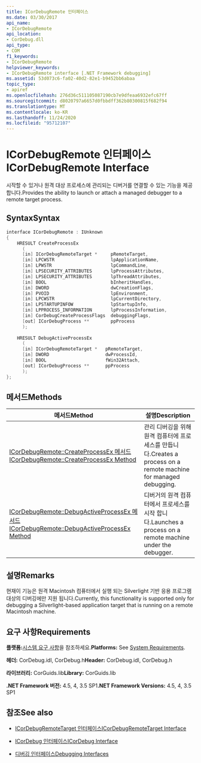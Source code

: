 ```yaml
---
title: ICorDebugRemote 인터페이스
ms.date: 03/30/2017
api_name:
- ICorDebugRemote
api_location:
- CorDebug.dll
api_type:
- COM
f1_keywords:
- ICorDebugRemote
helpviewer_keywords:
- ICorDebugRemote interface [.NET Framework debugging]
ms.assetid: 53d073c6-fa02-40d2-82e1-b9452bb6abaa
topic_type:
- apiref
ms.openlocfilehash: 276d36c511105087190cb7e9dfeaa6932efc67ff
ms.sourcegitcommit: d8020797a6657d0fbbdff362b80300815f682f94
ms.translationtype: MT
ms.contentlocale: ko-KR
ms.lasthandoff: 11/24/2020
ms.locfileid: "95712107"
---
```

# <a name="icordebugremote-interface"></a><span data-ttu-id="687ad-102">ICorDebugRemote 인터페이스</span><span class="sxs-lookup"><span data-stu-id="687ad-102">ICorDebugRemote Interface</span></span>

<span data-ttu-id="687ad-103">시작할 수 있거나 원격 대상 프로세스에 관리되는 디버거를 연결할 수 있는 기능을 제공합니다.</span><span class="sxs-lookup"><span data-stu-id="687ad-103">Provides the ability to launch or attach a managed debugger to a remote target process.</span></span>  
  
## <a name="syntax"></a><span data-ttu-id="687ad-104">Syntax</span><span class="sxs-lookup"><span data-stu-id="687ad-104">Syntax</span></span>  
  
```cpp  
interface ICorDebugRemote : IUnknown  
{  
    HRESULT CreateProcessEx  
      (  
      [in] ICorDebugRemoteTarget *     pRemoteTarget,  
      [in] LPCWSTR                     lpApplicationName,  
      [in] LPWSTR                      lpCommandLine,  
      [in] LPSECURITY_ATTRIBUTES       lpProcessAttributes,  
      [in] LPSECURITY_ATTRIBUTES       lpThreadAttributes,  
      [in] BOOL                        bInheritHandles,  
      [in] DWORD                       dwCreationFlags,  
      [in] PVOID                       lpEnvironment,  
      [in] LPCWSTR                     lpCurrentDirectory,  
      [in] LPSTARTUPINFOW              lpStartupInfo,  
      [in] LPPROCESS_INFORMATION       lpProcessInformation,  
      [in] CorDebugCreateProcessFlags  debuggingFlags,  
      [out] ICorDebugProcess **        ppProcess  
      );  
  
    HRESULT DebugActiveProcessEx  
      (  
      [in] ICorDebugRemoteTarget *   pRemoteTarget,  
      [in] DWORD                     dwProcessId,  
      [in] BOOL                      fWin32Attach,  
      [out] ICorDebugProcess **      ppProcess  
      );  
};  
```  
  
## <a name="methods"></a><span data-ttu-id="687ad-105">메서드</span><span class="sxs-lookup"><span data-stu-id="687ad-105">Methods</span></span>  
  
|<span data-ttu-id="687ad-106">메서드</span><span class="sxs-lookup"><span data-stu-id="687ad-106">Method</span></span>|<span data-ttu-id="687ad-107">설명</span><span class="sxs-lookup"><span data-stu-id="687ad-107">Description</span></span>|  
|------------|-----------------|  
|[<span data-ttu-id="687ad-108">ICorDebugRemote::CreateProcessEx 메서드</span><span class="sxs-lookup"><span data-stu-id="687ad-108">ICorDebugRemote::CreateProcessEx Method</span></span>](icordebugremote-createprocessex-method.md)|<span data-ttu-id="687ad-109">관리 디버깅을 위해 원격 컴퓨터에 프로세스를 만듭니다.</span><span class="sxs-lookup"><span data-stu-id="687ad-109">Creates a process on a remote machine for managed debugging.</span></span>|  
|[<span data-ttu-id="687ad-110">ICorDebugRemote::DebugActiveProcessEx 메서드</span><span class="sxs-lookup"><span data-stu-id="687ad-110">ICorDebugRemote::DebugActiveProcessEx Method</span></span>](icordebugremote-debugactiveprocessex-method.md)|<span data-ttu-id="687ad-111">디버거의 원격 컴퓨터에서 프로세스를 시작 합니다.</span><span class="sxs-lookup"><span data-stu-id="687ad-111">Launches a process on a remote machine under the debugger.</span></span>|  
  
## <a name="remarks"></a><span data-ttu-id="687ad-112">설명</span><span class="sxs-lookup"><span data-stu-id="687ad-112">Remarks</span></span>  

 <span data-ttu-id="687ad-113">현재이 기능은 원격 Macintosh 컴퓨터에서 실행 되는 Silverlight 기반 응용 프로그램 대상의 디버깅에만 지원 됩니다.</span><span class="sxs-lookup"><span data-stu-id="687ad-113">Currently, this functionality is supported only for debugging a Silverlight-based application target that is running on a remote Macintosh machine.</span></span>  
  
## <a name="requirements"></a><span data-ttu-id="687ad-114">요구 사항</span><span class="sxs-lookup"><span data-stu-id="687ad-114">Requirements</span></span>  

 <span data-ttu-id="687ad-115">**플랫폼:**[시스템 요구 사항](../../get-started/system-requirements.md)을 참조하세요.</span><span class="sxs-lookup"><span data-stu-id="687ad-115">**Platforms:** See [System Requirements](../../get-started/system-requirements.md).</span></span>  
  
 <span data-ttu-id="687ad-116">**헤더:** CorDebug.idl, CorDebug.h</span><span class="sxs-lookup"><span data-stu-id="687ad-116">**Header:** CorDebug.idl, CorDebug.h</span></span>  
  
 <span data-ttu-id="687ad-117">**라이브러리:** CorGuids.lib</span><span class="sxs-lookup"><span data-stu-id="687ad-117">**Library:** CorGuids.lib</span></span>  
  
 <span data-ttu-id="687ad-118">**.NET Framework 버전:** 4.5, 4, 3.5 SP1</span><span class="sxs-lookup"><span data-stu-id="687ad-118">**.NET Framework Versions:** 4.5, 4, 3.5 SP1</span></span>  
  
## <a name="see-also"></a><span data-ttu-id="687ad-119">참조</span><span class="sxs-lookup"><span data-stu-id="687ad-119">See also</span></span>

- [<span data-ttu-id="687ad-120">ICorDebugRemoteTarget 인터페이스</span><span class="sxs-lookup"><span data-stu-id="687ad-120">ICorDebugRemoteTarget Interface</span></span>](icordebugremotetarget-interface.md)
- [<span data-ttu-id="687ad-121">ICorDebug 인터페이스</span><span class="sxs-lookup"><span data-stu-id="687ad-121">ICorDebug Interface</span></span>](icordebug-interface.md)

- [<span data-ttu-id="687ad-122">디버깅 인터페이스</span><span class="sxs-lookup"><span data-stu-id="687ad-122">Debugging Interfaces</span></span>](debugging-interfaces.md)
